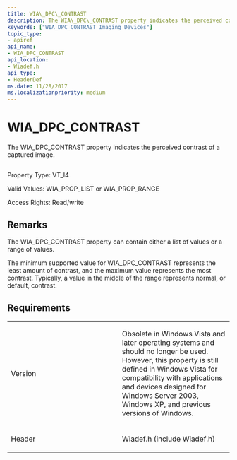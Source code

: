 ```yaml
---
title: WIA\_DPC\_CONTRAST
description: The WIA\_DPC\_CONTRAST property indicates the perceived contrast of a captured image.
keywords: ["WIA_DPC_CONTRAST Imaging Devices"]
topic_type:
- apiref
api_name:
- WIA_DPC_CONTRAST
api_location:
- Wiadef.h
api_type:
- HeaderDef
ms.date: 11/28/2017
ms.localizationpriority: medium
---
```


# WIA\_DPC\_CONTRAST


The WIA\_DPC\_CONTRAST property indicates the perceived contrast of a captured image.

## <span id="ddk_wia_dpc_contrast_si"></span><span id="DDK_WIA_DPC_CONTRAST_SI"></span>


Property Type: VT\_I4

Valid Values: WIA\_PROP\_LIST or WIA\_PROP\_RANGE

Access Rights: Read/write

Remarks
-------

The WIA\_DPC\_CONTRAST property can contain either a list of values or a range of values.

The minimum supported value for WIA\_DPC\_CONTRAST represents the least amount of contrast, and the maximum value represents the most contrast. Typically, a value in the middle of the range represents normal, or default, contrast.

Requirements
------------

<table>
<colgroup>
<col width="50%" />
<col width="50%" />
</colgroup>
<tbody>
<tr class="odd">
<td><p>Version</p></td>
<td><p>Obsolete in Windows Vista and later operating systems and should no longer be used. However, this property is still defined in Windows Vista for compatibility with applications and devices designed for Windows Server 2003, Windows XP, and previous versions of Windows.</p></td>
</tr>
<tr class="even">
<td><p>Header</p></td>
<td>Wiadef.h (include Wiadef.h)</td>
</tr>
</tbody>
</table>

 

 





